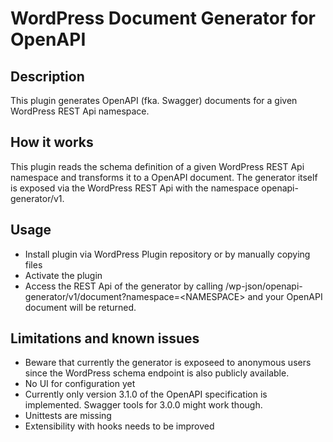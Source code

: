 # WordPress Document Generator for OpenAPI

## Description

This plugin generates OpenAPI (fka. Swagger) documents for a given WordPress REST Api namespace.
  
## How it works

This plugin reads the schema definition of a given WordPress REST Api namespace and transforms it to a
OpenAPI document. The generator itself is exposed via the WordPress REST Api with the namespace 
openapi-generator/v1.

## Usage

* Install plugin via WordPress Plugin repository or by manually copying files
* Activate the plugin
* Access the REST Api of the generator by calling /wp-json/openapi-generator/v1/document?namespace=\<NAMESPACE\> and your OpenAPI document will be returned.

## Limitations and known issues

* Beware that currently the generator is exposeed to anonymous users since the WordPress schema endpoint is also publicly 
available.
* No UI for configuration yet
* Currently only version 3.1.0 of the OpenAPI specification is implemented. Swagger tools for 3.0.0 might work though.
* Unittests are missing
* Extensibility with hooks needs to be improved